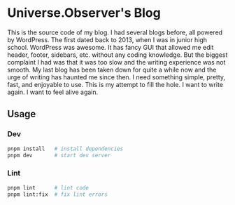 # Universe.Observer's Blog 

This is the source code of my blog. 
I had several blogs before, all powered by WordPress. 
The first dated back to 2013, when I was in junior 
high school. WordPress was awesome. It has fancy GUI 
that allowed me edit header, footer, sidebars, etc. 
without any coding knowledge. But the biggest complaint 
I had was that it was too slow and the writing experience 
was not smooth. My last blog has been taken down for quite 
a while now and the urge of writing has haunted me since then. 
I need something simple, pretty, fast, and enjoyable to use. 
This is my attempt to fill the hole. I want to write again. I 
want to feel alive again. 

## Usage

### Dev 

```zsh 
pnpm install   # install dependencies
pnpm dev       # start dev server
```
### Lint 

```zsh
pnpm lint      # lint code
pnpm lint:fix  # fix lint errors
```
